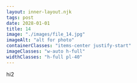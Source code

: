 ```yaml
---
layout: inner-layout.njk
tags: post
date: 2028-01-01
title: 14
image: "./images/file_14.jpg"
imageAlt: "alt for photo"
containerClasses: "items-center justify-start"
imageClasses: "w-auto h-full"
widthClasses: "h-full pl-40"
---
```


hi2
